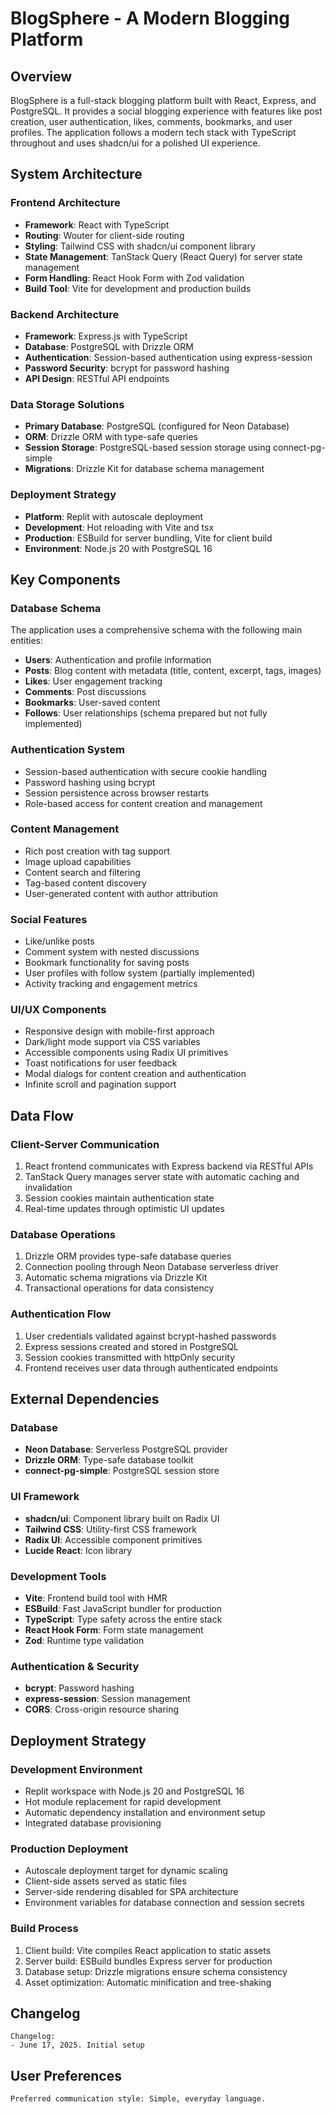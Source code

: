 # BlogSphere - A Modern Blogging Platform

## Overview

BlogSphere is a full-stack blogging platform built with React, Express, and PostgreSQL. It provides a social blogging experience with features like post creation, user authentication, likes, comments, bookmarks, and user profiles. The application follows a modern tech stack with TypeScript throughout and uses shadcn/ui for a polished UI experience.

## System Architecture

### Frontend Architecture
- **Framework**: React with TypeScript
- **Routing**: Wouter for client-side routing
- **Styling**: Tailwind CSS with shadcn/ui component library
- **State Management**: TanStack Query (React Query) for server state management
- **Form Handling**: React Hook Form with Zod validation
- **Build Tool**: Vite for development and production builds

### Backend Architecture
- **Framework**: Express.js with TypeScript
- **Database**: PostgreSQL with Drizzle ORM
- **Authentication**: Session-based authentication using express-session
- **Password Security**: bcrypt for password hashing
- **API Design**: RESTful API endpoints

### Data Storage Solutions
- **Primary Database**: PostgreSQL (configured for Neon Database)
- **ORM**: Drizzle ORM with type-safe queries
- **Session Storage**: PostgreSQL-based session storage using connect-pg-simple
- **Migrations**: Drizzle Kit for database schema management

### Deployment Strategy
- **Platform**: Replit with autoscale deployment
- **Development**: Hot reloading with Vite and tsx
- **Production**: ESBuild for server bundling, Vite for client build
- **Environment**: Node.js 20 with PostgreSQL 16

## Key Components

### Database Schema
The application uses a comprehensive schema with the following main entities:
- **Users**: Authentication and profile information
- **Posts**: Blog content with metadata (title, content, excerpt, tags, images)
- **Likes**: User engagement tracking
- **Comments**: Post discussions
- **Bookmarks**: User-saved content
- **Follows**: User relationships (schema prepared but not fully implemented)

### Authentication System
- Session-based authentication with secure cookie handling
- Password hashing using bcrypt
- Session persistence across browser restarts
- Role-based access for content creation and management

### Content Management
- Rich post creation with tag support
- Image upload capabilities
- Content search and filtering
- Tag-based content discovery
- User-generated content with author attribution

### Social Features
- Like/unlike posts
- Comment system with nested discussions
- Bookmark functionality for saving posts
- User profiles with follow system (partially implemented)
- Activity tracking and engagement metrics

### UI/UX Components
- Responsive design with mobile-first approach
- Dark/light mode support via CSS variables
- Accessible components using Radix UI primitives
- Toast notifications for user feedback
- Modal dialogs for content creation and authentication
- Infinite scroll and pagination support

## Data Flow

### Client-Server Communication
1. React frontend communicates with Express backend via RESTful APIs
2. TanStack Query manages server state with automatic caching and invalidation
3. Session cookies maintain authentication state
4. Real-time updates through optimistic UI updates

### Database Operations
1. Drizzle ORM provides type-safe database queries
2. Connection pooling through Neon Database serverless driver
3. Automatic schema migrations via Drizzle Kit
4. Transactional operations for data consistency

### Authentication Flow
1. User credentials validated against bcrypt-hashed passwords
2. Express sessions created and stored in PostgreSQL
3. Session cookies transmitted with httpOnly security
4. Frontend receives user data through authenticated endpoints

## External Dependencies

### Database
- **Neon Database**: Serverless PostgreSQL provider
- **Drizzle ORM**: Type-safe database toolkit
- **connect-pg-simple**: PostgreSQL session store

### UI Framework
- **shadcn/ui**: Component library built on Radix UI
- **Tailwind CSS**: Utility-first CSS framework
- **Radix UI**: Accessible component primitives
- **Lucide React**: Icon library

### Development Tools
- **Vite**: Frontend build tool with HMR
- **ESBuild**: Fast JavaScript bundler for production
- **TypeScript**: Type safety across the entire stack
- **React Hook Form**: Form state management
- **Zod**: Runtime type validation

### Authentication & Security
- **bcrypt**: Password hashing
- **express-session**: Session management
- **CORS**: Cross-origin resource sharing

## Deployment Strategy

### Development Environment
- Replit workspace with Node.js 20 and PostgreSQL 16
- Hot module replacement for rapid development
- Automatic dependency installation and environment setup
- Integrated database provisioning

### Production Deployment
- Autoscale deployment target for dynamic scaling
- Client-side assets served as static files
- Server-side rendering disabled for SPA architecture
- Environment variables for database connection and session secrets

### Build Process
1. Client build: Vite compiles React application to static assets
2. Server build: ESBuild bundles Express server for production
3. Database setup: Drizzle migrations ensure schema consistency
4. Asset optimization: Automatic minification and tree-shaking

## Changelog

```
Changelog:
- June 17, 2025. Initial setup
```

## User Preferences

```
Preferred communication style: Simple, everyday language.
```